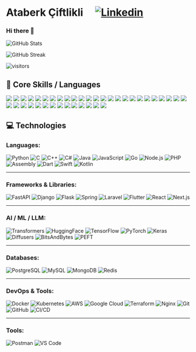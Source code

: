# Ataberk Çiftlikli  &nbsp; &nbsp; [![Linkedin](https://i.stack.imgur.com/gVE0j.png)](https://www.linkedin.com/in/ataberk/)

### Hi there 👋

![GitHub Stats](https://github-readme-stats.vercel.app/api?username=ataberkciftlikli&count_private=true&show_icons=true)

![GitHub Streak]( https://github-readme-streak-stats.herokuapp.com?user=ataberkciftlikli&hide_border=true&date_format=j%20M%5B%20Y%5D&card_width=450)

![visitors](https://visitor-badge.laobi.icu/badge?page_id=ataberkciftlikli)

## 🚀 Core Skills / Languages

<p align="left">

<!-- Langs -->
<img src="https://img.shields.io/badge/-Python-306998?style=for-the-badge&logo=python&logoColor=white" />
<img src="https://img.shields.io/badge/-C++-00599C?style=for-the-badge&logo=c%2B%2B&logoColor=white" />
<img src="https://img.shields.io/badge/-C%23-512BD4?style=for-the-badge&logo=c-sharp&logoColor=white" />
<img src="https://img.shields.io/badge/-Java-056676?style=for-the-badge&logo=java&labelColor=white" />
<img src="https://img.shields.io/badge/-Node.js-339933?style=for-the-badge&logo=node.js&logoColor=white" />
<img src="https://img.shields.io/badge/-Go-056676?style=for-the-badge&logo=go&labelColor=white" />


<!-- Techs -->
<img src="https://img.shields.io/badge/-AI&ML-0A192F?style=for-the-badge&logo=python&logoColor=white" />
<img src="https://img.shields.io/badge/-LLM-4A6C6F?style=for-the-badge" />
<img src="https://img.shields.io/badge/-Backend-292D3E?style=for-the-badge&logo=fastapi&logoColor=white" />
<img src="https://img.shields.io/badge/-DevOps-3C873A?style=for-the-badge&logo=docker&logoColor=white" />
<img src="https://img.shields.io/badge/-Docker-2496ED?style=for-the-badge&logo=docker&logoColor=white" />
<img src="https://img.shields.io/badge/-Kubernetes-326CE5?style=for-the-badge&logo=kubernetes&logoColor=white" />
<img src="https://img.shields.io/badge/-SQL-438DB9?style=for-the-badge&logo=postgresql&logoColor=white" />
<img src="https://img.shields.io/badge/-NoSQL-4EA94B?style=for-the-badge&logo=mongodb&logoColor=white" />
<img src="https://img.shields.io/badge/-Redis-B5053C?style=for-the-badge&logo=redis&logoColor=white" />
<img src="https://img.shields.io/badge/-NGINX-269539?style=for-the-badge&logo=nginx&logoColor=white" />


<!-- Framework Highlight -->
<img src="https://img.shields.io/badge/Django-205B4F?style=for-the-badge&logo=django&logoColor=white" />
<img src="https://img.shields.io/badge/Flask-000000?style=for-the-badge&logo=flask&logoColor=white" />
<img src="https://img.shields.io/badge/FastAPI-9BCE7A?style=for-the-badge&logo=fastapi&logoColor=white" />
<img src="https://img.shields.io/badge/Spring-6DB33F?style=for-the-badge&logo=spring&logoColor=white" />
<img src="https://img.shields.io/badge/TensorFlow-FF6F00?style=for-the-badge&logo=tensorflow&logoColor=white" />
<img src="https://img.shields.io/badge/PyTorch-EE4C2C?style=for-the-badge&logo=pytorch&logoColor=white" />
<img src="https://img.shields.io/badge/Transformers-9BCE7A?style=for-the-badge&logo=transformers&logoColor=white" />
<img src="https://img.shields.io/badge/HuggingFace-FFD21F?style=for-the-badge&logo=huggingface&logoColor=black" />
<img src="https://img.shields.io/badge/Keras-D00000?style=for-the-badge&logo=keras&logoColor=white" />
<img src="https://img.shields.io/badge/Scikit--Learn-F7931E?style=for-the-badge&logo=scikit-learn&logoColor=white" />

<!-- Tools -->
<img src="https://img.shields.io/badge/Git-F05032?style=for-the-badge&logo=git&logoColor=white" />

<!-- AI -->
<img src="https://img.shields.io/badge/LLM-4A6C6F?style=for-the-badge" />
<img src="https://img.shields.io/badge/NLP-8D6CAB?style=for-the-badge" />
<img src="https://img.shields.io/badge/CNN-4B8B3B?style=for-the-badge" />
<img src="https://img.shields.io/badge/3D--CNN-457B9D?style=for-the-badge" />
<img src="https://img.shields.io/badge/RNN-615EFC?style=for-the-badge" />
<img src="https://img.shields.io/badge/LSTM-FF7F50?style=for-the-badge" />
<img src="https://img.shields.io/badge/GRU-FFAA00?style=for-the-badge" />
<img src="https://img.shields.io/badge/BERT-FF9800?style=for-the-badge" />
<img src="https://img.shields.io/badge/GPT-00BFFF?style=for-the-badge" />
<img src="https://img.shields.io/badge/VisionTransformer-6A1B9A?style=for-the-badge" />
<img src="https://img.shields.io/badge/YOLO/v8-252525?style=for-the-badge&logoColor=white" />
<img src="https://img.shields.io/badge/ResNet-1976D2?style=for-the-badge" />

</p>

## 💻 Technologies

### Languages:
![Python](https://img.shields.io/badge/-Python-056676?style=flat&logo=Python&labelColor=000)
![C](https://img.shields.io/badge/-C-056676?style=flat&logo=c&labelColor=000)
![C++](https://img.shields.io/badge/-C++-056676?style=flat&logo=cplusplus&labelColor=000)
![C#](https://img.shields.io/badge/-C%23-056676?style=flat&logo=csharp&labelColor=000)
![Java](https://img.shields.io/badge/-Java-056676?style=flat&logo=java&labelColor=000)
![JavaScript](https://img.shields.io/badge/-JavaScript-056676?style=flat&logo=javascript&labelColor=000)
![Go](https://img.shields.io/badge/-Go-056676?style=flat&logo=go&labelColor=000)
![Node.js](https://img.shields.io/badge/-Node.js-056676?style=flat&logo=node.js&labelColor=000)
![PHP](https://img.shields.io/badge/-PHP-056676?style=flat&logo=php&labelColor=000)
![Assembly](https://img.shields.io/badge/-Assembly-056676?style=flat&logo=gnu&labelColor=000)
![Dart](https://img.shields.io/badge/-Dart-056676?style=flat&logo=dart&labelColor=000)
![Swift](https://img.shields.io/badge/-Swift-056676?style=flat&logo=swift&labelColor=000)
![Kotlin](https://img.shields.io/badge/-Kotlin-056676?style=flat&logo=kotlin&labelColor=000)

---

### Frameworks & Libraries:
![FastAPI](https://img.shields.io/badge/-FastAPI-056676?style=flat&logo=fastapi&labelColor=000)
![Django](https://img.shields.io/badge/-Django-056676?style=flat&logo=django&labelColor=000)
![Flask](https://img.shields.io/badge/-Flask-056676?style=flat&logo=flask&labelColor=000)
![Spring](https://img.shields.io/badge/-Spring-056676?style=flat&logo=spring&labelColor=000)
![Laravel](https://img.shields.io/badge/-Laravel-FF2D20?style=flat&logo=laravel&labelColor=000)
![Flutter](https://img.shields.io/badge/-Flutter-056676?style=flat&logo=flutter&labelColor=000)
![React](https://img.shields.io/badge/-React-61DAFB?style=flat&logo=react&labelColor=000)
![Next.js](https://img.shields.io/badge/-Next.js-000000?style=flat&logo=next.js&labelColor=000)

---

### AI / ML / LLM:
![Transformers](https://img.shields.io/badge/-Transformers-9BCE7A?style=flat&logo=transformers&labelColor=000)
![HuggingFace](https://img.shields.io/badge/-HuggingFace-FFBF00?style=flat&logo=huggingface&logoColor=black)
![TensorFlow](https://img.shields.io/badge/-TensorFlow-FF6F00?style=flat&logo=tensorflow&labelColor=000)
![PyTorch](https://img.shields.io/badge/-PyTorch-EE4C2C?style=flat&logo=pytorch&labelColor=000)
![Keras](https://img.shields.io/badge/-Keras-D00000?style=flat&logo=keras&labelColor=000)
![Diffusers](https://img.shields.io/badge/-Diffusers-056676?style=flat&labelColor=000)
![BitsAndBytes](https://img.shields.io/badge/-BitsAndBytes-056676?style=flat&labelColor=000)
![PEFT](https://img.shields.io/badge/-PEFT-056676?style=flat&labelColor=000)

---

### Databases:
![PostgreSQL](https://img.shields.io/badge/-PostgreSQL-438DB9?style=flat&logo=postgresql&logoColor=white)
![MySQL](https://img.shields.io/badge/-MySQL-438DB9?style=flat&logo=mysql&logoColor=white)
![MongoDB](https://img.shields.io/badge/-MongoDB-4EA94B?style=flat&logo=mongodb&logoColor=white)
![Redis](https://img.shields.io/badge/-Redis-B5053C?style=flat&logo=redis&logoColor=white)

---

### DevOps & Tools:
![Docker](https://img.shields.io/badge/-Docker-056676?style=flat&logo=Docker&labelColor=000)
![Kubernetes](https://img.shields.io/badge/-Kubernetes-056676?style=flat&logo=Kubernetes&labelColor=000)
![AWS](https://img.shields.io/badge/-AWS-056676?style=flat&logo=amazon&labelColor=000)
![Google Cloud](https://img.shields.io/badge/-Google%20Cloud-056676?style=flat&logo=googlecloud&labelColor=000)
![Terraform](https://img.shields.io/badge/-Terraform-056676?style=flat&logo=terraform&labelColor=000)
![Nginx](https://img.shields.io/badge/-NGINX-056676?style=flat&logo=nginx&labelColor=000)
![Git](https://img.shields.io/badge/-Git-056676?style=flat&logo=git&labelColor=000)
![GitHub](https://img.shields.io/badge/-GitHub-056676?style=flat&logo=github&labelColor=000)
![CI/CD](https://img.shields.io/badge/-CI%2FCD-056676?style=flat&logo=githubactions&labelColor=000)

---

### Tools:
![Postman](https://img.shields.io/badge/-Postman-FF6C37?style=flat&logo=postman&labelColor=000)
![VS Code](https://img.shields.io/badge/-VS%20Code-0078D4?style=flat&logo=visual%20studio%20code&labelColor=000)
